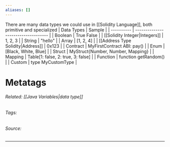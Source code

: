 ```yaml
---
aliases: []
---
```

There are many data types we could use in [[Solidity Language]], both primitive and specialized
| Data Types | Sample                              |
| ---------- | ----------------------------------- |
| Boolean    | True False                          |
| [[Solidity Integer\|Integers]]   | 1, 2, 3                             |
| String     | "hello"                            |
| Array      | \[1, 2, 4]                          |
| [[Address Type Solidity\|Address]]    | 0x123                               |
| Contract   | MyFirstContract ABI: pay()          |
| Enum       | \[Black, White, Blue]               |
| Struct     | MyStruct{Number, Number, Mapping}   |
| Mapping    | Table\[1: false, 2: true, 3: false] |
| Function   | function getRandom()                |
| Custom     | type MyCustomType                   |

# Metatags
###### Related: [[Java Variables|data type]]
###### Tags: 
###### Source: 

---